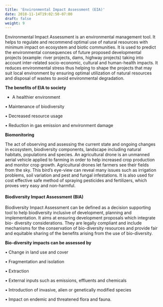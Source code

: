```yaml
---
title: 'Environmental Impact Assessment (EIA)'
date: 2018-11-14T19:02:50-07:00
draft: false
weight: 9
---
```



Environmental Impact Assessment is an
environmental management tool. It helps to
regulate and recommend optimal use of natural
resources with minimum impact on ecosystem
and biotic communities. It is used to predict the
environmental consequences of future proposed
developmental projects (example: river projects,
dams, highway projects) taking into account
inter-related socio-economic, cultural and
human-health impacts. It reduces environmental
stress thus helping to shape the projects that
may suit local environment by ensuring optimal
utilization of natural resources and disposal of
wastes to avoid environmental degradation.


**The benefits of EIA to society**

* A healthier environment

• Maintenance of biodiversity

• Decreased resource usage

• Reduction in gas emission and
environment damage

**Biomonitoring**

The act of observing and assessing the current
state and ongoing changes in ecosystem,
biodiversity components, landscape including
natural habitats, populations and species.
An agricultural drone is an unmanned aerial
vehicle applied to farming in order to help
increased crop production and monitor crop
growth. Agricultural drones let farmers see
their fields from the sky. This bird’s eye-view
can reveal many issues such as irrigation
problems, soil variation and pest and fungal
infestations. It is also used for cost effective safe
method of spraying pesticides and fertilizers,
which proves very easy and non-harmful.





#### Biodiversity Impact Assessment (BIA)


Biodiversity Impact Assessment can be
defined as a decision supporting tool to help
biodiversity inclusive of development, planning
and implementation. It aims at ensuring
development proposals which integrate bio-
diversity considerations. They are legally
compliant and include mechanisms for the
conservation of bio-diversity resources and
provide fair and equitable sharing of the benefits
arising from the use of bio-diversity.


**Bio-diversity impacts can be assessed by**

• Change in land use and cover

• Fragmentation and isolation

• Extraction

• External inputs such as emissions, effluents
and chemicals

• Introduction of invasive, alien or genetically
modified species

• Impact on endemic and threatened flora and
fauna.